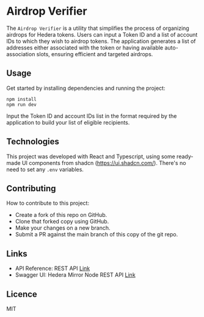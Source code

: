 # Airdrop Verifier

The `Airdrop Verifier` is a utility that simplifies the process of organizing airdrops for Hedera tokens. Users can input a Token ID and a list of account IDs to which they wish to airdrop tokens. The application generates a list of addresses either associated with the token or having available auto-association slots, ensuring efficient and targeted airdrops.

## Usage

Get started by installing dependencies and running the project:

```shell
npm install
npm run dev
```

Input the Token ID and account IDs list in the format required by the application to build your list of eligible recipients.

## Technologies

This project was developed with React and Typescript, using some ready-made UI components from shadcn (https://ui.shadcn.com/).
There's no need to set any `.env` variables.

## Contributing

How to contribute to this project:

- Create a fork of this repo on GitHub.
- Clone that forked copy using GitHub.
- Make your changes on a new branch.
- Submit a PR against the main branch of this copy of the git repo.

## Links

- API Reference: REST API [Link](https://docs.hedera.com/hedera/sdks-and-apis/rest-api)
- Swagger UI: Hedera Mirror Node REST API [Link](https://testnet.mirrornode.hedera.com/api/v1/docs/)

## Licence

MIT
